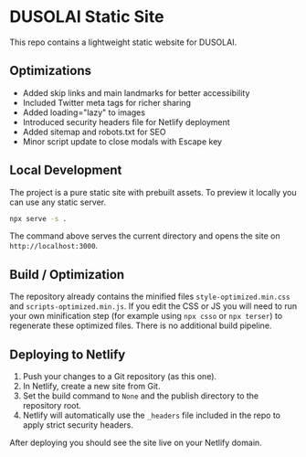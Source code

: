 # DUSOLAI Static Site

This repo contains a lightweight static website for DUSOLAI.

## Optimizations
- Added skip links and main landmarks for better accessibility
- Included Twitter meta tags for richer sharing
- Added loading="lazy" to images
- Introduced security headers file for Netlify deployment
- Added sitemap and robots.txt for SEO
- Minor script update to close modals with Escape key

## Local Development
The project is a pure static site with prebuilt assets. To preview it locally you can use any static server.

```bash
npx serve -s .
```

The command above serves the current directory and opens the site on `http://localhost:3000`.

## Build / Optimization
The repository already contains the minified files `style-optimized.min.css` and `scripts-optimized.min.js`. If you edit the CSS or JS you will need to run your own minification step (for example using `npx csso` or `npx terser`) to regenerate these optimized files. There is no additional build pipeline.

## Deploying to Netlify
1. Push your changes to a Git repository (as this one).
2. In Netlify, create a new site from Git.
3. Set the build command to `None` and the publish directory to the repository root.
4. Netlify will automatically use the `_headers` file included in the repo to apply strict security headers.

After deploying you should see the site live on your Netlify domain.
